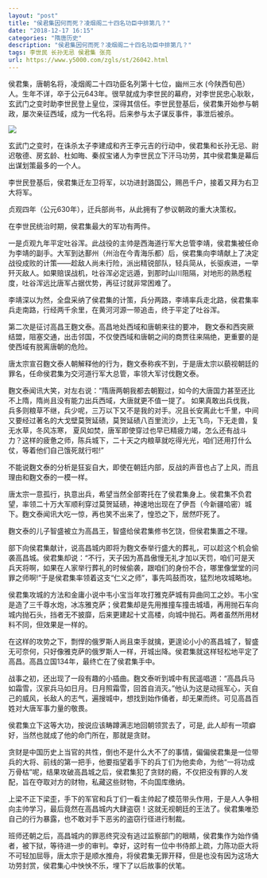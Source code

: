 ```yaml
---
layout: "post"
title: "侯君集因何而死？凌烟阁二十四名功臣中排第几？"
date: "2018-12-17 16:15"
categories: "隋唐历史"
description: "侯君集因何而死？凌烟阁二十四名功臣中排第几？"
tags: 李世民 长孙无忌 侯君集 张亮
url: https://www.y5000.com/zgls/st/26042.html
---
```






侯君集，唐朝名将，凌烟阁二十四功臣名列第十七位，幽州三水
(今陕西旬邑）人。生年不详，卒于公元643年。很早就成为李世民的幕府，对李世民忠心耿耿，玄武门之变时助李世民登上皇位，深得其信任。李世民登基后，侯君集开始参与朝政，屡次亲征西域，成为一代名将。后来参与太子谋反事件，事泄后被杀。

![](https://img.y5000.com/uploads/allimg/171019/13-1G019134UEQ.jpg)

玄武门之变时，在诛杀太子李建成和齐王李元吉的行动中，侯君集和长孙无忌、尉迟敬德、房玄龄、杜如晦、秦叔宝诸人为李世民立下汗马功劳，其中侯君集是幕后出谋划策最多的一个人。

李世民登基后，侯君集迁左卫将军，以功进封潞国公，赐邑千户，接着又拜为右卫大将军。

贞观四年（公元630年），迁兵部尚书，从此拥有了参议朝政的重大决策权。

在李世民统治时期，侯君集最大的军功有两件。

一是贞观九年平定吐谷浑。此战役的主帅是西海道行军大总管李靖，侯君集被任命为李靖的副手。大军到达鄯州（州治在今青海乐都）后，侯君集向李靖献上了决定战役成败的计策——趁敌人尚未行险，派出精锐部队，轻兵简从，长驱疾进，一举歼灭敌人。如果赔误战机，吐谷浑必定远遁，到那时山川阻隔，对地形的熟悉程度，吐谷浑远比唐军占据优势，再征讨就非常困难了。

李靖深以为然，全盘采纳了侯君集的计策，兵分两路，李靖率兵走北路，侯君集率兵走南路，行经两千余里，在黄河河源一带追击，终于平定了吐谷浑。

第二次是征讨高昌王麴文泰。高昌地处西域和唐朝来往的要冲，
麴文泰和西突厥结盟，阻塞交通，出击邻国，不仅使西域和唐朝之间的商贾往来隔绝，更重要的是使西域有脱离唐朝的危险。

唐太宗宣召麴文泰人朝解释他的行为，麴文泰称疾不到，于是唐太宗以藐视朝廷的罪名，任命侯君集为交河道行军大总管，率领大军讨伐麴文泰。

麴文泰闻讯大笑，对左右说：“隋唐两朝我都去朝觐过，如今的大唐国力甚至还比不上隋，隋尚且没有能力出兵西域，大唐就更不值一提了。
如果真敢出兵伐我，兵多则粮草不继，兵少呢，三万以下又不是我的对手。况且长安离此七千里，中间又要经过著名的大戈壁莫贺延碛，莫贺延碛八百里流沙，上无飞鸟，下无走兽，复无水草，冬风冻寒，
夏风如焚，唐军即使穿过也早已精疲力竭，怎么还有战斗力？这样的疲惫之师，陈兵城下，二十天之内粮草就吃得光光，咱们还用打什么仗，等着他们自己饿死就行啦!”

不能说麴文泰的分析是狂妄自大，即使在朝廷内部，反战的声音也占了上风，而且理由和麴文泰的一模一样。

唐太宗一意孤行，执意出兵，希望当然全部寄托在了侯君集身上。侯君集不负君望，率领二十万大军顺利穿过莫贺延碛，神速地出现在了伊吾（今新疆哈密）城下。麴文泰闻讯大吃一惊，再也笑不出来了，惶恐之下，居然吓死了。

麴文泰的儿子智盛被立为高昌王，智盛给侯君集修书乞饶，但侯君集置之不理。

部下向侯君集献计，说高昌城内即将为麴文泰举行盛大的葬礼，可以趁这个机会偷袭高昌城。侯君集却说：“不行，天子因为髙昌傲慢无礼才加以天罚，咱们可是天兵天将啊，如果在人家举行葬礼的时候偷袭，跟咱们的身份不合，哪里像堂堂的问罪之师啊!”于是侯君集率领着这支“仁义之师”，事先鸣鼓而攻，猛烈地攻城略地。

侯君集攻城的方法和金庸小说中韦小宝当年攻打雅克萨城有异曲同工之妙。韦小宝是造了三千尊水炮，冰冻雅克萨；侯君集却是先用推撞车撞击城墙，再用抛石车向城内抛石头，挡者无不披靡，后来更建起十丈高楼，向城中抛石。两者虽然所用材料不同，但效果是一样的。

在这样的攻势之下，剽悍的俄罗斯人尚且束手就擒，更遑论小小的髙昌城了，智盛无可奈何，只好像雅克萨的俄罗斯人一样，开城出降。侯君集就这样轻松地平定了高昌。高昌立国134年，最终亡在了侯君集手中。

战事之初，还出现了一段有趣的小插曲。麴文泰听到城中有民遥唱道：“高昌兵马如霜雪，汉家兵马如日月。日月照霜雪，回首自消灭。”他认为这是动摇军心，灭自己的威风，长敌人的志气，遍搜城中，想找到始作俑者，却无果而终。可见高昌百姓对大唐军事力量的敬畏。

侯君集立下这等大功，按说应该畴蹲满志地回朝领赏去了，可是, 此人却有一项癖好，当然也就成了他的命门所在，那就是贪财。

贪财是中国历史上当官的共性，倒也不是什么大不了的事情，偏偏侯君集是一位带兵的大将、前线的第一把手，他要指望着手下的兵丁们为他卖命，为他“一将功成万骨枯”呢，结果攻破高昌城之后，侯君集犯了贪财的瘾，不仅把没有罪的人发配，旨在夺取对方的财物，私藏这些财物，不向国库缴纳。

上梁不正下梁歪，手下的军官和兵丁们一看主帅起了模范带头作用，于是人人争相向主帅学习，最后竟然在高昌城内大肆盗窃！这就无视朝廷的王法了。侯君集唯恐自己的行为暴露，也不敢对手下恶劣的盗窃行径进行制裁。

班师还朝之后，高昌城内的罪恶终究没有逃过监察部门的眼睛，侯君集作为始作俑者，被下狱，等待进一步的审判。幸好，这时有一位中书侍郎上疏，力陈功臣大将不可轻加屈辱，唐太宗于是顺水推舟，将侯君集无罪开释，但是也没有因为这场大功劳封赏，侯君集心中怏怏不乐，埋下了以后故事的伏笔。
